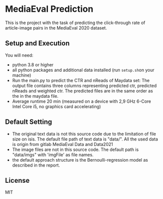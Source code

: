 # MediaEval Prediction

This is the project with the task of predicting the click-through rate of article-image pairs in the MediaEval 2020 dataset.

## Setup and Execution

You will need:

- python 3.8 or higher
- all python packages and additional data installed (run `setup.sh`on your machine)
- Run the main.py to predict the CTR and nReads of Maydata set:
The output file contains three columns representing predicted ctr, predicted nReads and weighted ctr. 
The predicted files are in the same order as the in the maydata file.
- Average runtime 20 min (measured on a device with 2,9 GHz 6-Core Intel Core i5, no graphics card accelerating)

## Default Setting
-  The original text data is not this source code due to the limitation of file size on isis.
The default file path of text data is "data/". All the used data is origin from gitlab MediaEval Data and Data2021
- The image files are not in this source code. The default path is "data/imgs" with 'imgFile' as file names.
- the default approach structure is the Bernoulli-regression model as described in the report.

## License

MIT
